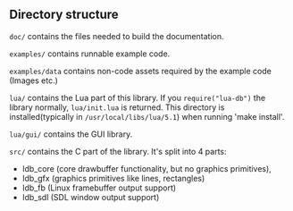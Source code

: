 ## Directory structure

`doc/` contains the files needed to build the documentation.

`examples/` contains runnable example code.

`examples/data` contains non-code assets required by the example code
(Images etc.)

`lua/` contains the Lua part of this library.
If you `require("lua-db")` the library normally, `lua/init.lua` is returned.
This directory is installed(typically in `/usr/local/libs/lua/5.1`) when running
'make install'.

`lua/gui/` contains the GUI library.

`src/` contains the C part of the library. It's split into 4 parts:
 * ldb_core (core drawbuffer functionality, but no graphics primitives),
 * ldb_gfx (graphics primitives like lines, rectangles)
 * ldb_fb (Linux framebuffer output support)
 * ldb_sdl (SDL window output support)
